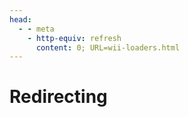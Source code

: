 ```yaml
---
head:
  - - meta
    - http-equiv: refresh
      content: 0; URL=wii-loaders.html
---
```


# Redirecting
